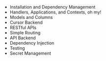 - Installation and Dependency Management
- Handlers, Applications, and Contexts, oh my!
- Models and Columns
- Cursor Backend
- RESTful APIs
- Simple Routing
- API Backend
- Dependency Injection
- Testing
- Secret Management
